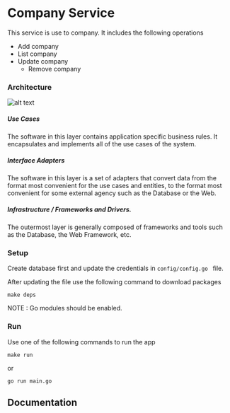 # Company Service
This service is use to company. It includes the following operations

- Add company
- List company
- Update company
  - Remove company

### Architecture

![alt text](https://blog.cleancoder.com/uncle-bob/images/2012-08-13-the-clean-architecture/CleanArchitecture.jpg)

##### Use Cases
The software in this layer contains application specific business rules. It encapsulates and implements all of the use cases of the system. 

##### Interface Adapters
The software in this layer is a set of adapters that convert data from the format most convenient for the use cases and entities, to the format most convenient for some external agency such as the Database or the Web.

##### Infrastructure / Frameworks and Drivers.
The outermost layer is generally composed of frameworks and tools such as the Database, the Web Framework, etc. 

### Setup

Create database first and update the credentials in `config/config.go ` file.

After updating the file use the following command to download packages

`make deps`

NOTE : Go modules should be enabled.
### Run
Use one of the following commands to run the app

`make run`

or

`go run main.go`


## Documentation

